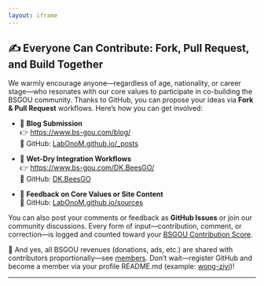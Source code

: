 ```yaml
---
layout: iframe
---
```


## ✍️ Everyone Can Contribute: Fork, Pull Request, and Build Together

We warmly encourage anyone—regardless of age, nationality, or career stage—who resonates with our core values to participate in co-building the BSGOU community. Thanks to GitHub, you can propose your ideas via **Fork & Pull Request** workflows. Here’s how you can get involved:

<ul>
  <li>
    📖 <strong>Blog Submission</strong><br>
    👉 <a href="https://www.bs-gou.com/blog/">https://www.bs-gou.com/blog/</a><br>
    💾 GitHub: <a href="https://github.com/LabOnoM/LabOnoM.github.io/tree/main/_posts">LabOnoM.github.io/_posts</a>
  </li>
  <p></p>
  <li>
    🧪 <strong>Wet-Dry Integration Workflows</strong><br>
    👉 <a href="https://www.bs-gou.com/DK.BeesGO/">https://www.bs-gou.com/DK.BeesGO/</a><br>
    💾 GitHub: <a href="https://github.com/LabOnoM/DK.BeesGO">DK.BeesGO</a>
  </li>
  <p></p>
  <li>
    💬 <strong>Feedback on Core Values or Site Content</strong><br>
    💾 GitHub: <a href="https://github.com/LabOnoM/LabOnoM.github.io/tree/main/sources">LabOnoM.github.io/sources</a>
  </li>
</ul>

You can also post your comments or feedback as **GitHub Issues** or join our community discussions. Every form of input—contribution, comment, or correction—is logged and counted toward your [BSGOU Contribution Score](https://www.bs-gou.com/2025/06/12/BSGOU-Contribution-Score.html).

🎁 And yes, all BSGOU revenues (donations, ads, etc.) are shared with contributors proportionally—see [members](https://www.bs-gou.com/members.html). Don’t wait—register GitHub and become a member via your profile README.md (example: [wong-ziyi](https://github.com/wong-ziyi))!

---
